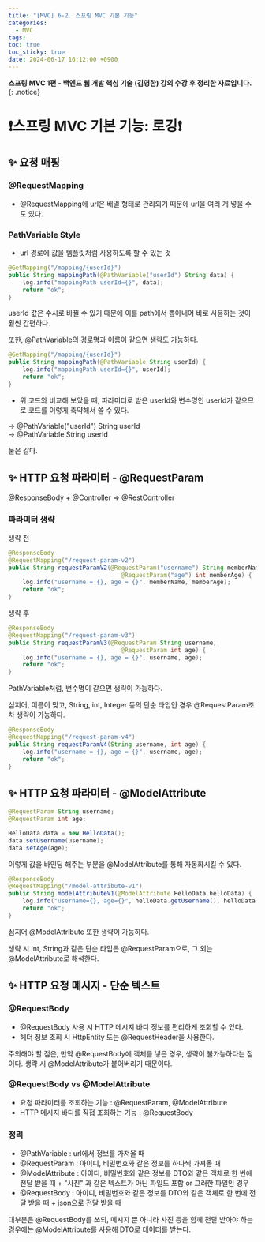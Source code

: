 ```yaml
---
title: "[MVC] 6-2. 스프링 MVC 기본 기능"
categories:
  - MVC
tags:
toc: true
toc_sticky: true
date: 2024-06-17 16:12:00 +0900
---
```


<strong>스프링 MVC 1편 - 백엔드 웹 개발 핵심 기술 (김영한) 강의 수강 후 정리한 자료입니다.</strong>
{: .notice}

# ❗스프링 MVC 기본 기능: 로깅❗

## ✨ 요청 매핑

### @RequestMapping

- @RequestMapping에 url은 배열 형태로 관리되기 때문에 url을 여러 개 넣을 수도 있다.

### PathVariable Style

- url 경로에 값을 템플릿처럼 사용하도록 할 수 있는 것

```java
@GetMapping("/mapping/{userId}")
public String mappingPath(@PathVariable("userId") String data) {
    log.info("mappingPath userId={}", data);
    return "ok";
}
```

userId 값은 수시로 바뀔 수 있기 때문에 이를 path에서 뽑아내어 바로 사용하는 것이 훨씬 간편하다.

또한, @PathVariable의 경로명과 이름이 같으면 생략도 가능하다.

```java
@GetMapping("/mapping/{userId}")
public String mappingPath(@PathVariable String userId) {
    log.info("mappingPath userId={}", userId);
    return "ok";
}
```

- 위 코드와 비교해 보았을 때, 파라미터로 받은 userId와 변수명인 userId가 같으므로 코드를 이렇게 축약해서 쓸 수 있다.

-> @PathVariable("userId") String userId
<br />-> @PathVariable String userId

둘은 같다.

## ✨ HTTP 요청 파라미터 - @RequestParam

@ResponseBody + @Controller => @RestController

### 파라미터 생략

생략 전

```java
@ResponseBody
@RequestMapping("/request-param-v2")
public String requestParamV2(@RequestParam("username") String memberName,
                                @RequestParam("age") int memberAge) {
    log.info("username = {}, age = {}", memberName, memberAge);
    return "ok";
}
```

생략 후

```java
@ResponseBody
@RequestMapping("/request-param-v3")
public String requestParamV3(@RequestParam String username,
                                @RequestParam int age) {
    log.info("username = {}, age = {}", username, age);
    return "ok";
}
```

PathVariable처럼, 변수명이 같으면 생략이 가능하다.

심지어, 이름이 맞고, String, int, Integer 등의 단순 타입인 경우 @RequestParam조차 생략이 가능하다.

```java
@ResponseBody
@RequestMapping("/request-param-v4")
public String requestParamV4(String username, int age) {
    log.info("username = {}, age = {}", username, age);
    return "ok";
}
```

## ✨ HTTP 요청 파라미터 - @ModelAttribute

```java
@RequestParam String username;
@RequestParam int age;

HelloData data = new HelloData();
data.setUsername(username);
data.setAge(age);
```

이렇게 값을 바인딩 해주는 부분을 @ModelAttribute를 통해 자동화시킬 수 있다.

```java
@ResponseBody
@RequestMapping("/model-attribute-v1")
public String modelAttributeV1(@ModelAttribute HelloData helloData) {
    log.info("username={}, age={}", helloData.getUsername(), helloData.getAge());
    return "ok";
}
```

심지어 @ModelAttribute 또한 생략이 가능하다.

생략 시 int, String과 같은 단순 타입은 @RequestParam으로, 그 외는 @ModelAttribute로 해석한다.

## ✨ HTTP 요청 메시지 - 단순 텍스트

### @RequestBody

- @RequestBody 사용 시 HTTP 메시지 바디 정보를 편리하게 조회할 수 있다.
- 헤더 정보 조회 시 HttpEntity 또는 @RequestHeader을 사용한다.

주의해야 할 점은, 만약 @RequestBody에 객체를 넣은 경우, 생략이 불가능하다는 점이다. 생략 시 @ModelAttribute가 붙어버리기 때문이다.

### @RequestBody vs @ModelAttribute

- 요청 파라미터를 조회하는 기능 : @RequestParam, @ModelAttribute
- HTTP 메시지 바디를 직접 조회하는 기능 : @RequestBody

### 정리

- @PathVariable : url에서 정보를 가져올 때
- @RequestParam : 아이디, 비밀번호와 같은 정보를 하나씩 가져올 때
- @ModelAttribute : 아이디, 비밀번호와 같은 정보를 DTO와 같은 객체로 한 번에 전달 받을 때 + "사진" 과 같은 텍스트가 아닌 파일도 포함 or 그러한 파일인 경우
- @RequestBody : 아이디, 비밀번호와 같은 정보를 DTO와 같은 객체로 한 번에 전달 받을 때 + json으로 전달 받을 때

대부분은 @RequestBody를 쓰되, 메시지 뿐 아니라 사진 등을 함께 전달 받아야 하는 경우에는 @ModelAttribute를 사용해 DTO로 데이터를 받는다.

